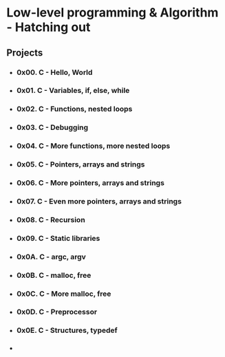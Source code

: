 # Low-level programming & Algorithm - Hatching out #

## Projects ##

* ### 0x00. C - Hello, World ###

* ### 0x01. C - Variables, if, else, while ###

* ### 0x02. C - Functions, nested loops ###

* ### 0x03. C - Debugging ###

* ### 0x04. C - More functions, more nested loops ###

* ### 0x05. C - Pointers, arrays and strings ###

* ### 0x06. C - More pointers, arrays and strings ###

* ### 0x07. C - Even more pointers, arrays and strings ###

* ### 0x08. C - Recursion ###

* ### 0x09. C - Static libraries ###

* ### 0x0A. C - argc, argv ###

* ### 0x0B. C - malloc, free ###

* ### 0x0C. C - More malloc, free ###

* ### 0x0D. C - Preprocessor ###

* ### 0x0E. C - Structures, typedef ###

* ### ###
